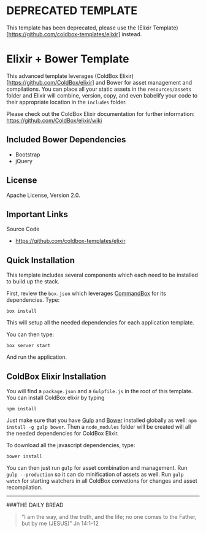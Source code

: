 # DEPRECATED TEMPLATE

This template has been deprecated, please use the (Elixir Template)[https://github.com/coldbox-templates/elixir] instead.

# Elixir + Bower Template

This advanced template leverages (ColdBox Elixir)[https://github.com/ColdBox/elixir] and Bower for asset management and compilations.  You can place all your static assets in the `resources/assets` folder and Elixir will combine, version, copy, and even babelify your code to their appropriate location in the `includes` folder.

Please check out the ColdBox Elixir documentation for further information: https://github.com/ColdBox/elixir/wiki

## Included Bower Dependencies
* Bootstrap
* jQuery

## License
Apache License, Version 2.0.

## Important Links

Source Code
- https://github.com/coldbox-templates/elixir

## Quick Installation

This template includes several components which each need to be installed to build up the stack.

First, review the `box.json` which leverages [CommandBox](http://www.ortussolutions.com/products/commandbox) for its dependencies.  Type:

```
box install
```

This will setup all the needed dependencies for each application template.

You can then type:

```
box server start
```

And run the application.

## ColdBox Elixir Installation

You will find a `package.json` and a `Gulpfile.js` in the root of this template. You can install ColdBox elixir by typing

```
npm install
```

Just make sure that you have [Gulp](http://gulpjs.com/) and [Bower](https://bower.io/) installed globally as well: `npm install -g gulp bower`.  Then a `node_modules` folder will be created will all the needed dependencies for ColdBox Elixir.  

To download all the javascript dependencies, type:

```
bower install
```

You can then just run `gulp` for asset combination and management.  Run `gulp --production` so it can do minification of assets as well. Run `gulp watch` for starting watchers in all ColdBox convetions for changes and asset recompilation.

---
 
###THE DAILY BREAD
 > "I am the way, and the truth, and the life; no one comes to the Father, but by me (JESUS)" Jn 14:1-12
